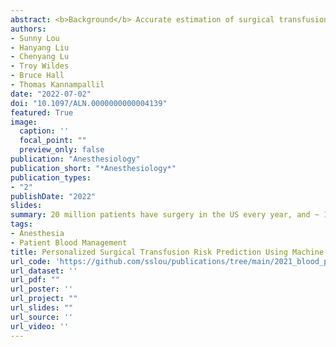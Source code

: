```yaml
---
abstract: <b>Background</b> Accurate estimation of surgical transfusion risk is essential for efficient allocation of blood bank resources and for other aspects of anesthetic planning. This study hypothesized that a machine learning model incorporating both surgery- and patient-specific variables would outperform the traditional approach that uses only procedure-specific information, allowing for more efficient allocation of preoperative type and screen orders. <br/> <b>Methods</b> The American College of Surgeons National Surgical Quality Improvement Program Participant Use File was used to train four machine learning models to predict the likelihood of red cell transfusion using surgery-specific and patient-specific variables. A baseline model using only procedure-specific information was created for comparison. The models were trained on surgical encounters that occurred at 722 hospitals in 2016 through 2018. The models were internally validated on surgical cases that occurred at 719 hospitals in 2019. Generalizability of the best-performing model was assessed by external validation on surgical cases occurring at a single institution in 2020. <br/> <b>Results</b> Transfusion prevalence was 2.4% (73,313 of 3,049,617), 2.2% (23,205 of 1,076,441), and 6.7% (1,104 of 16,053) across the training, internal validation, and external validation cohorts, respectively. The gradient boosting machine outperformed the baseline model and was the best- performing model. At a fixed 96% sensitivity, this model had a positive predictive value of 0.06 and 0.21 and recommended type and screens for 36% and 30% of the patients in internal and external validation, respectively. By comparison, the baseline model at the same sensitivity had a positive predictive value of 0.04 and 0.144 and recommended type and screens for 57% and 45% of the patients in internal and external validation, respectively. The most important predictor variables were overall procedure-specific transfusion rate and preoperative hematocrit. <br/> <b>Conclusions</b>  A personalized transfusion risk prediction model was created using both surgery- and patient-specific variables to guide preoperative type and screen orders and showed better performance compared to the traditional procedure-centric approach.
authors:
- Sunny Lou
- Hanyang Liu
- Chenyang Lu
- Troy Wildes
- Bruce Hall
- Thomas Kannampallil
date: "2022-07-02"
doi: "10.1097/ALN.0000000000004139"
featured: True
image:
  caption: ''
  focal_point: ""
  preview_only: false
publication: "Anesthesiology"
publication_short: "*Anesthesiology*"
publication_types:
- "2"
publishDate: "2022"
slides: 
summary: 20 million patients have surgery in the US every year, and ~ 1 million of those patients require life-saving blood transfusion. Presurgical preparation for transfusion is important to allow for safe and timely transfusion during surgery, but excessive preparation is unfortunately common, costly, and contributes to blood waste. In this paper, we develop a personalized surgical transfusion risk prediction model using a database of 3 million surgical patients, and show that using such a model to guide presurgical type and screen orders can potentially improve patient safety while reducing the number of unnecessary orders. Reproducible code is provided to make predictions for new patients.
tags:
- Anesthesia
- Patient Blood Management
title: Personalized Surgical Transfusion Risk Prediction Using Machine Learning to Guide Preoperative Type and Screen Orders
url_code: 'https://github.com/sslou/publications/tree/main/2021_blood_product'
url_dataset: ''
url_pdf: ""
url_poster: ''
url_project: ""
url_slides: ""
url_source: ''
url_video: ''
---
```



